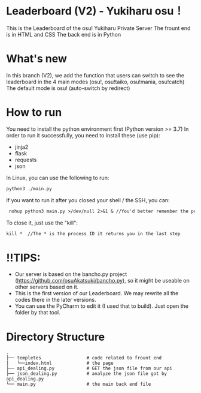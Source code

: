 # Leaderboard (V2) - Yukiharu osu！


This is the Leaderboard of the osu! Yukiharu Private Server
The frount end is in HTML and CSS
The back end is in Python

# What's new
In this branch (V2), we add the function that users can switch to see the leaderboard in the 4 main modes (osu!, osu!taiko, osu!mania, osu!catch)
The default mode is osu! (auto-switch by redirect)

# How to run

You need to install the python environment first (Python version >= 3.7)
In order to run it successfully, you need to install these (use pip):
- jinja2
- flask
- requests
- json

In Linux, you can use the following to run:
```md
python3 ./main.py

```
If you want to run it after you closed your shell / the SSH, you can:
```md
 nohup python3 main.py >/dev/null 2>&1 & //You'd better remember the process ID it returns you.

```
To close it, just use the "kill":
```md
kill *  //The * is the process ID it returns you in the last step

```
# !!TIPS:
- Our server is based on the bancho.py project (https://github.com/osuAkatsuki/bancho.py), so it might be useable on other servers based on it.
- This is the first version of our Leaderboard. We may rewrite all the codes there in the later versions.
- You can use the PyCharm to edit it (I used that to build). Just open the folder by that tool.

# Directory Structure
    .
    ├── templetes                 # code related to frount end
    |   └──index.html             # the page
    ├── api_dealing.py            # GET the json file from our api
    ├── json_dealing.py           # analyze the json file got by api_dealing.py
    └── main.py                   # the main back end file
